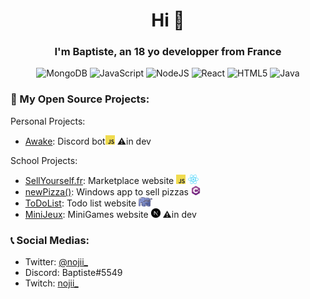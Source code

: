 <h1 align="center">Hi 👋</h1>

<h3 align="center">I'm Baptiste, an 18 yo developper from France</h3>
<div align="center"> 
  
![MongoDB](https://img.shields.io/badge/MongoDB-%234ea94b.svg?style=for-the-badge&logo=mongodb&logoColor=white)
![JavaScript](https://img.shields.io/badge/javascript-%23323330.svg?style=for-the-badge&logo=javascript&logoColor=%23F7DF1E) 
![NodeJS](https://img.shields.io/badge/node.js-6DA55F?style=for-the-badge&logo=node.js&logoColor=white) 
![React](https://img.shields.io/badge/react-%2320232a.svg?style=for-the-badge&logo=react&logoColor=%2361DAFB)
![HTML5](https://img.shields.io/badge/html5-%23E34F26.svg?style=for-the-badge&logo=html5&logoColor=white)
![Java](https://img.shields.io/badge/java-%23ED8B00.svg?style=for-the-badge&logo=java&logoColor=white) 
  
</div>
<h3>🧩 My Open Source Projects: </h3>


Personal Projects:
- [Awake](https://github.com/Baptiiiiste/Awake): Discord bot<img src="img/js.png" width="15px" height="15px"> ⚠️in dev

School Projects:
- [SellYourself.fr](https://github.com/Baptiiiiste/SellYourself): Marketplace website <img src="img/js.png" width="15px" height="15px"> <img src="img/react.png" width="17px" height="15px">
- [newPizza()](https://github.com/Baptiiiiste/newPizza): Windows app to sell pizzas <img src="img/csharp.png" width="15px" height="15px">
- [ToDoList](https://github.com/Baptiiiiste/ToDoList): Todo list website <img src="img/php.png" width="22px" height="15px">
- [MiniJeux](https://github.com/Baptiiiiste/MiniJeux): MiniGames website <img src="img/nextjs.png" width="15px" height="15px"> ⚠️in dev

<h3>📞 Social Medias: </h3>

- Twitter: [@nojii_](https://twitter.com/nojii_)
- Discord: Baptiste#5549
- Twitch: [nojii_](https://www.twitch.tv/nojii_)


